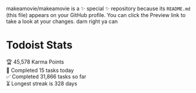 makeamovie/makeamovie is a ✨ special ✨ repository because its `README.md` (this file) appears on your GitHub profile.
You can click the Preview link to take a look at your changes. darn right ya can

# Todoist Stats

<!-- TODO-IST:START -->
🏆  45,578 Karma Points           
🌸  Completed 15 tasks today           
✅  Completed 31,866 tasks so far           
⏳  Longest streak is 328 days
<!-- TODO-IST:END -->
